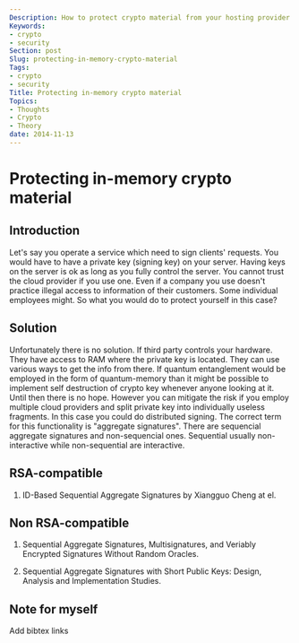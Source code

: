 ```yaml
---
Description: How to protect crypto material from your hosting provider
Keywords:
- crypto
- security
Section: post
Slug: protecting-in-memory-crypto-material
Tags:
- crypto
- security
Title: Protecting in-memory crypto material
Topics:
- Thoughts
- Crypto
- Theory
date: 2014-11-13
---
```



Protecting in-memory crypto material
====================================

Introduction
------------

Let's say you operate a service which need to sign clients' requests.
You would have to have a private key (signing key) on your server.
Having keys on the server is ok as long as you fully control the server.
You cannot trust the cloud provider if you use one.
Even if a company you use doesn't practice illegal access to information of their customers.
Some individual employees might. So what you would do to protect yourself in this case?


Solution
--------

Unfortunately there is no solution.
If third party controls your hardware. They have access to RAM where the private key is located.
They can use various ways to get the info from there.
If quantum entanglement would be employed in the form of quantum-memory than it might be possible to implement self destruction of crypto key whenever anyone looking at it. Until then there is no hope. However you can mitigate the risk if you employ multiple cloud providers and split private key into individually useless fragments. In this case you could do distributed signing. The correct term for this functionality is "aggregate signatures". There are sequencial aggregate signatures and non-sequencial ones. Sequential usually non-interactive while non-sequential are interactive.

RSA-compatible
--------------

1. ID-Based Sequential Aggregate Signatures by Xiangguo Cheng at el.


Non RSA-compatible
------------------

1. Sequential Aggregate Signatures, Multisignatures, and Veriably Encrypted Signatures Without Random Oracles.

2. Sequential Aggregate Signatures with Short Public Keys: Design, Analysis and Implementation Studies.

Note for myself
---------------

Add bibtex links
